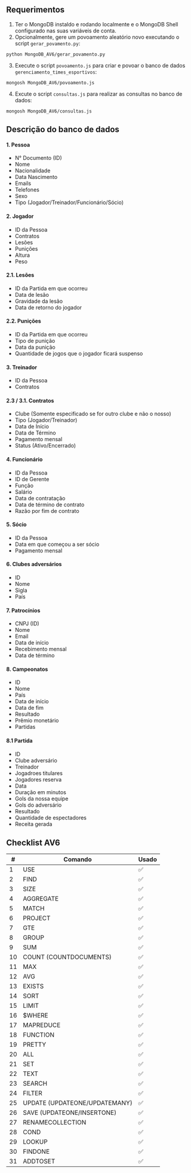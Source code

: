 ## Requerimentos

1. Ter o MongoDB instaldo e rodando localmente e o MongoDB Shell configurado nas suas variáveis de conta.
2. Opcionalmente, gere um povoamento aleatório novo executando o script `gerar_povamento.py`:

```
python MongoDB_AV6/gerar_povamento.py
```

3. Execute o script `povoamento.js` para criar e povoar o banco de dados `gerenciamento_times_esportivos`:

```
mongosh MongoDB_AV6/povoamento.js
```

4. Excute o script `consultas.js` para realizar as consultas no banco de dados:

```
mongosh MongoDB_AV6/consultas.js
```

## Descrição do banco de dados

#### 1. Pessoa

-   N° Documento (ID)
-   Nome
-   Nacionalidade
-   Data Nascimento
-   Emails
-   Telefones
-   Sexo
-   Tipo (Jogador/Treinador/Funcionário/Sócio)

#### 2. Jogador

-   ID da Pessoa
-   Contratos
-   Lesões
-   Punições
-   Altura
-   Peso

#### 2.1. Lesões

-   ID da Partida em que ocorreu
-   Data de lesão
-   Gravidade da lesão
-   Data de retorno do jogador

#### 2.2. Punições

-   ID da Partida em que ocorreu
-   Tipo de punição
-   Data da punição
-   Quantidade de jogos que o jogador ficará suspenso

#### 3. Treinador

-   ID da Pessoa
-   Contratos

#### 2.3 / 3.1. Contratos

-   Clube (Somente especificado se for outro clube e não o nosso)
-   Tipo (Jogador/Treinador)
-   Data de Início
-   Data de Término
-   Pagamento mensal
-   Status (Ativo/Encerrado)

#### 4. Funcionário

-   ID da Pessoa
-   ID de Gerente
-   Função
-   Salário
-   Data de contratação
-   Data de término de contrato
-   Razão por fim de contrato

#### 5. Sócio

-   ID da Pessoa
-   Data em que começou a ser sócio
-   Pagamento mensal

#### 6. Clubes adversários

-   ID
-   Nome
-   Sigla
-   País

#### 7. Patrocínios

-   CNPJ (ID)
-   Nome
-   Email
-   Data de início
-   Recebimento mensal
-   Data de término

#### 8. Campeonatos

-   ID
-   Nome
-   País
-   Data de início
-   Data de fim
-   Resultado
-   Prêmio monetário
-   Partidas

#### 8.1 Partida

-   ID
-   Clube adversário
-   Treinador
-   Jogadroes titulares
-   Jogadores reserva
-   Data
-   Duração em minutos
-   Gols da nossa equipe
-   Gols do adversário
-   Resultado
-   Quantidade de espectadores
-   Receita gerada

## Checklist AV6

| #   | Comando                       | Usado |
| --- | ----------------------------- | ----- |
| 1   | USE                           | ✅    |
| 2   | FIND                          | ✅    |
| 3   | SIZE                          | ✅    |
| 4   | AGGREGATE                     | ✅    |
| 5   | MATCH                         | ✅    |
| 6   | PROJECT                       | ✅    |
| 7   | GTE                           | ✅    |
| 8   | GROUP                         | ✅    |
| 9   | SUM                           | ✅    |
| 10  | COUNT (COUNTDOCUMENTS)        | ✅    |
| 11  | MAX                           | ✅    |
| 12  | AVG                           | ✅    |
| 13  | EXISTS                        | ✅    |
| 14  | SORT                          | ✅    |
| 15  | LIMIT                         | ✅    |
| 16  | $WHERE                        | ✅    |
| 17  | MAPREDUCE                     | ✅    |
| 18  | FUNCTION                      | ✅    |
| 19  | PRETTY                        | ✅    |
| 20  | ALL                           | ✅    |
| 21  | SET                           | ✅    |
| 22  | TEXT                          | ✅    |
| 23  | SEARCH                        | ✅    |
| 24  | FILTER                        | ✅    |
| 25  | UPDATE (UPDATEONE/UPDATEMANY) | ✅    |
| 26  | SAVE (UPDATEONE/INSERTONE)    | ✅    |
| 27  | RENAMECOLLECTION              | ✅    |
| 28  | COND                          | ✅    |
| 29  | LOOKUP                        | ✅    |
| 30  | FINDONE                       | ✅    |
| 31  | ADDTOSET                      | ✅    |
